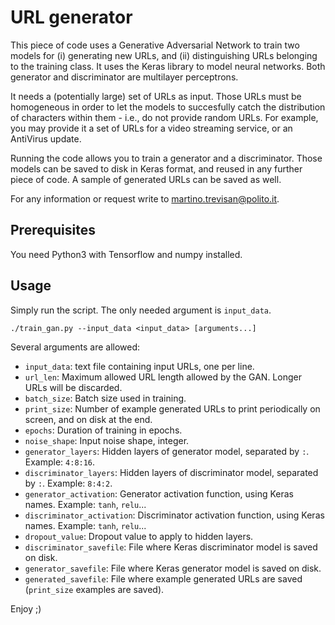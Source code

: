 # URL generator

This piece of code uses a Generative Adversarial Network to train two models for (i) generating new URLs, and (ii) distinguishing URLs belonging to the training class. It uses the Keras library to model neural networks. Both generator and discriminator are multilayer perceptrons.

It needs a (potentially large) set of URLs as input. Those URLs must be homogeneous in order to let the models to succesfully catch the distribution of characters within them - i.e., do not provide random URLs. For example, you may provide it a set of URLs for a video streaming service, or an AntiVirus update.

Running the code allows you to train a generator and a discriminator. Those models can be saved to disk in Keras format, and reused in any further piece of code. A sample of generated URLs can be saved as well.

For any information or request write to [martino.trevisan@polito.it](mailto:martino.trevisan@polito.it).

## Prerequisites
You need Python3 with Tensorflow and numpy installed.

## Usage
Simply run the script. The only needed argument is `input_data`.
```
./train_gan.py --input_data <input_data> [arguments...]
```

Several arguments are allowed:
  * `input_data`: text file containing input URLs, one per line.
  * `url_len`: Maximum allowed URL length allowed by the GAN. Longer URLs will be discarded.
  * `batch_size`: Batch size used in training.
  * `print_size`: Number of example generated URLs to print periodically on screen, and on disk at the end.
  * `epochs`: Duration of training in epochs.
  * `noise_shape`: Input noise shape, integer.
  * `generator_layers`: Hidden layers of generator model, separated by `:`. Example: `4:8:16`.
  * `discriminator_layers`:  Hidden layers of discriminator model, separated by `:`. Example: `8:4:2`.
  * `generator_activation`: Generator activation function, using Keras names. Example: `tanh`, `relu`...
  * `discriminator_activation`: Discriminator activation function, using Keras names. Example: `tanh`, `relu`...
  * `dropout_value`: Dropout value to apply to hidden layers.
  * `discriminator_savefile`: File where Keras discriminator model is saved on disk.
  * `generator_savefile`:  File where Keras generator model is saved on disk.
  * `generated_savefile`:  File where example generated URLs are saved (`print_size` examples are saved).
  
  Enjoy ;)
